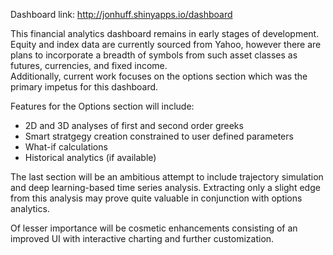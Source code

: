 Dashboard link:
http://jonhuff.shinyapps.io/dashboard

This financial analytics dashboard remains in early stages of 
development.  Equity and index data are currently sourced from
Yahoo, however there are plans to incorporate a breadth of symbols
from such asset classes as futures, currencies, and fixed income.  
Additionally, current work focuses on the options section which was 
the primary impetus for this dashboard.  

Features for the Options section will include:
 - 2D and 3D analyses of first and second order greeks 
 - Smart stratgegy creation constrained to user defined parameters
 - What-if calculations
 - Historical analytics (if available)

The last section will be an ambitious attempt to include
trajectory simulation and deep learning-based time series analysis.
Extracting only a slight edge from this analysis may prove quite
valuable in conjunction with options analytics.

Of lesser importance will be cosmetic enhancements consisting of
an improved UI with interactive charting and further
customization.
